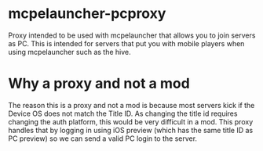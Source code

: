 # mcpelauncher-pcproxy
Proxy intended to be used with mcpelauncher that allows you to join servers as PC. This is intended for servers that put you with mobile players when using mcpelauncher such as the hive.

# Why a proxy and not a mod
The reason this is a proxy and not a mod is because most servers kick if the Device OS does not match the Title ID. As changing the title id requires changing the auth platform, this would be very difficult in a mod. This proxy handles that by logging in using iOS preview (which has the same title ID as PC preview) so we can send a valid PC login to the server.
